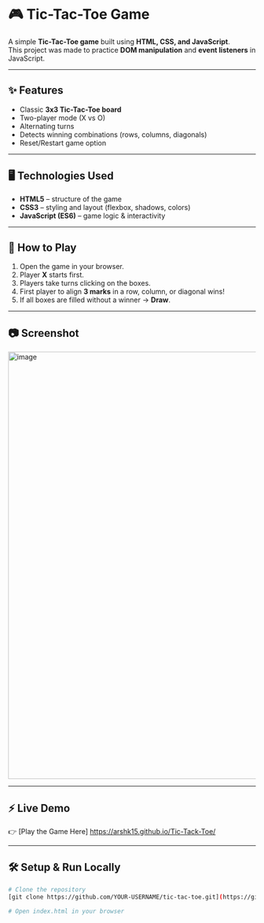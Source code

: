 # 🎮 Tic-Tac-Toe Game

A simple **Tic-Tac-Toe game** built using **HTML, CSS, and JavaScript**.  
This project was made to practice **DOM manipulation** and **event listeners** in JavaScript.

---

## ✨ Features
- Classic **3x3 Tic-Tac-Toe board**  
- Two-player mode (X vs O)  
- Alternating turns  
- Detects winning combinations (rows, columns, diagonals)  
- Reset/Restart game option  

---

## 🖥️ Technologies Used
- **HTML5** – structure of the game  
- **CSS3** – styling and layout (flexbox, shadows, colors)  
- **JavaScript (ES6)** – game logic & interactivity  

---

## 🚀 How to Play
1. Open the game in your browser.  
2. Player **X** starts first.  
3. Players take turns clicking on the boxes.  
4. First player to align **3 marks** in a row, column, or diagonal wins!  
5. If all boxes are filled without a winner → **Draw**.  

---

## 📷 Screenshot
<img width="827" height="869" alt="image" src="https://github.com/user-attachments/assets/a1b89b3b-79e5-42af-a361-763f99a5858f" />


---

## ⚡ Live Demo
👉 [Play the Game Here] 
 https://arshk15.github.io/Tic-Tack-Toe/

---

## 🛠️ Setup & Run Locally
```bash
# Clone the repository
[git clone https://github.com/YOUR-USERNAME/tic-tac-toe.git](https://github.com/Arshk15/Tic-Tack-Toe)

# Open index.html in your browser
